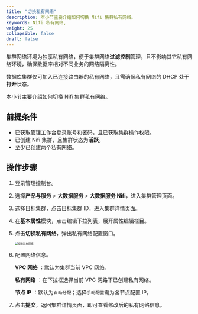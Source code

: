 ```yaml
---
title: "切换私有网络"
description: 本小节主要介绍如何切换 Nifi 集群私有网络。 
keywords: Nifi 私有网络,
weight: 25
collapsible: false
draft: false
---
```



集群网络环境为独享私有网络，便于集群网络**过滤控制**管理，且不影响其它私有网络环境，确保数据库相对不同业务的网络隔离性。

数据库集群仅可加入已连接路由器的私有网络，且需确保私有网络的 DHCP 处于**打开**状态。

本小节主要介绍如何切换 Nifi 集群私有网络。

## 前提条件

- 已获取管理工作台登录账号和密码，且已获取集群操作权限。
- 已创建 Nifi 集群，且集群状态为**活跃**。
- 至少已创建两个私有网络。

## 操作步骤

1. 登录管理控制台。
2. 选择**产品与服务** > **大数据服务** > **大数据服务 Nifi**，进入集群管理页面。
3. 选择目标集群，点击目标集群 ID，进入集群详情页面。
4. 在**基本属性**模块，点击编辑下拉列表，展开属性编辑栏目。
5. 点击**切换私有网络**，弹出私有网络配置窗口。
   
   <img src="../../_images/change_vxnet.png" alt="切换私有网络" style="zoom:50%;" />

6. 配置网络信息。

   **VPC 网络** ：默认为集群当前 VPC 网络。

   **私有网络** ：在下拉框选择当前 VPC 网路下已创建私有网络。
   
   **节点 IP** ：默认为`自动分配`；选择`手动配置`需为各节点配置 IP。
   
7. 点击**提交**，返回集群详情页面，即可查看修改后的私有网络信息。
